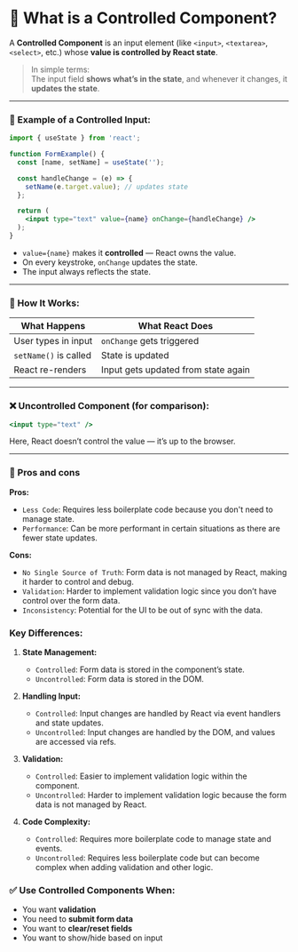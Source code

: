 # 🔹 What is a Controlled Component?

A **Controlled Component** is an input element (like `<input>`, `<textarea>`, `<select>`, etc.) whose **value is controlled by React state**.

> In simple terms:  
> The input field **shows what’s in the state**, and whenever it changes, it **updates the state**.

---

### 🔧 Example of a Controlled Input:

```jsx
import { useState } from 'react';

function FormExample() {
  const [name, setName] = useState('');

  const handleChange = (e) => {
    setName(e.target.value); // updates state
  };

  return (
    <input type="text" value={name} onChange={handleChange} />
  );
}
```

- `value={name}` makes it **controlled** — React owns the value.
- On every keystroke, `onChange` updates the state.
- The input always reflects the state.

---

### 🔄 How It Works:
| What Happens         | What React Does                     |
|----------------------|--------------------------------------|
| User types in input  | `onChange` gets triggered            |
| `setName()` is called| State is updated                     |
| React re-renders     | Input gets updated from state again  |

---

### ❌ Uncontrolled Component (for comparison):

```jsx
<input type="text" />
```

Here, React doesn’t control the value — it’s up to the browser.

---

### 🔹 Pros and cons

**Pros:**

- `Less Code`: Requires less boilerplate code because you don't need to manage state.
- `Performance`: Can be more performant in certain situations as there are fewer state updates.

**Cons:**

- `No Single Source of Truth`: Form data is not managed by React, making it harder to control and debug.
- `Validation`: Harder to implement validation logic since you don’t have control over the form data.
- `Inconsistency`: Potential for the UI to be out of sync with the data.

### Key Differences:

1. **State Management:**

   - `Controlled`: Form data is stored in the component’s state.
   - `Uncontrolled`: Form data is stored in the DOM.

2. **Handling Input:**

   - `Controlled`: Input changes are handled by React via event handlers and state updates.
   - `Uncontrolled`: Input changes are handled by the DOM, and values are accessed via refs.

3. **Validation:**

   - `Controlled`: Easier to implement validation logic within the component.
   - `Uncontrolled`: Harder to implement validation logic because the form data is not managed by React.

4. **Code Complexity:**

   - `Controlled`: Requires more boilerplate code to manage state and events.
   - `Uncontrolled`: Requires less boilerplate code but can become complex when adding validation and other logic.

### ✅ Use Controlled Components When:

- You want **validation**
- You need to **submit form data**
- You want to **clear/reset fields**
- You want to show/hide based on input

